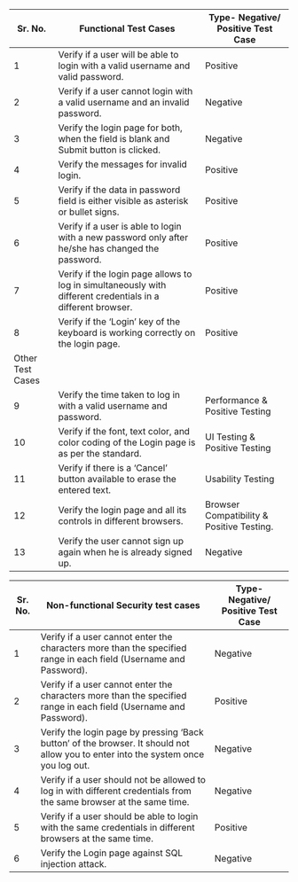 
Sr. No.|	Functional Test Cases|	Type- Negative/ Positive Test Case
---|---|---|
1|	Verify if a user will be able to login with a valid username and valid password.|	Positive
2|	Verify if a user cannot login with a valid username and an invalid password.|	Negative
3|	Verify the login page for both, when the field is blank and Submit button is clicked.|	Negative
4|	Verify the messages for invalid login.|	Positive
5|	Verify if the data in password field is either visible as asterisk or bullet signs.|	Positive
6|	Verify if a user is able to login with a new password only after he/she has changed the password.|	Positive
7|	Verify if the login page allows to log in simultaneously with different credentials in a different browser.|	Positive
8|	Verify if the ‘Login’ key of the keyboard is working correctly on the login page.|	Positive
|Other Test Cases
9|	Verify the time taken to log in with a valid username and password.|	Performance & Positive Testing
10|	Verify if the font, text color, and color coding of the Login page is as per the standard.|	UI Testing & Positive Testing
11|	Verify if there is a ‘Cancel’ button available to erase the entered text.|	Usability Testing
12|	Verify the login page and all its controls in different browsers.|	Browser Compatibility & Positive Testing.
13| Verify the user cannot sign up again when he is already signed up.|Negative



Sr. No.	|Non-functional Security test cases|	Type- Negative/ Positive Test Case
---|---|---|
1	|Verify if a user cannot enter the characters more than the specified range in each field (Username and Password).	|Negative
2	|Verify if a user cannot enter the characters more than the specified range in each field (Username and Password).|	Positive
3	|Verify the login page by pressing ‘Back button’ of the browser. It should not allow you to enter into the system once you log out.|	Negative
4	|Verify if a user should not be allowed to log in with different credentials from the same browser at the same time.|	Negative
5	|Verify if a user should be able to login with the same credentials in different browsers at the same time.	|Positive
6	|Verify the Login page against SQL injection attack.|	Negative